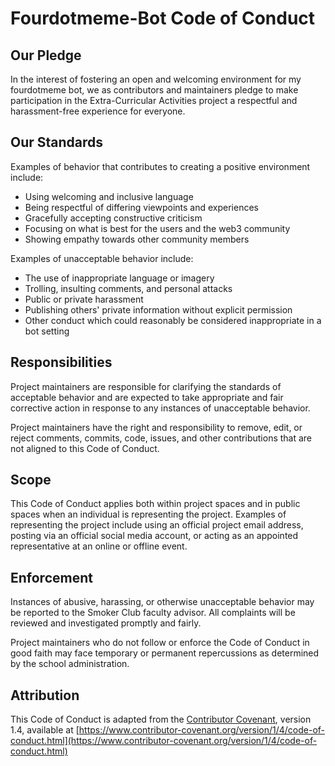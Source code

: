 # Fourdotmeme-Bot Code of Conduct

## Our Pledge

In the interest of fostering an open and welcoming environment for
my fourdotmeme bot, we as contributors and maintainers pledge to
make participation in the Extra-Curricular Activities project a
respectful and harassment-free experience for everyone.

## Our Standards

Examples of behavior that contributes to creating a positive environment include:

- Using welcoming and inclusive language
- Being respectful of differing viewpoints and experiences
- Gracefully accepting constructive criticism
- Focusing on what is best for the users and the web3 community
- Showing empathy towards other community members

Examples of unacceptable behavior include:

- The use of inappropriate language or imagery
- Trolling, insulting comments, and personal attacks
- Public or private harassment
- Publishing others' private information without explicit permission
- Other conduct which could reasonably be considered inappropriate in a bot setting

## Responsibilities

Project maintainers are responsible for clarifying the standards of
acceptable behavior and are expected to take appropriate and fair
corrective action in response to any instances of unacceptable behavior.

Project maintainers have the right and responsibility to remove, edit,
or reject comments, commits, code, issues, and other contributions that
are not aligned to this Code of Conduct.

## Scope

This Code of Conduct applies both within project spaces and in public spaces
when an individual is representing the project. Examples of representing the 
project include using an official project email address, posting via an official social media account, or acting as an appointed representative at an online or offline event.

## Enforcement

Instances of abusive, harassing, or otherwise unacceptable behavior may be
reported to the Smoker Club faculty advisor. All complaints will be reviewed and
investigated promptly and fairly.

Project maintainers who do not follow or enforce the Code of Conduct in good faith may face temporary or permanent repercussions as determined by the school administration.

## Attribution

This Code of Conduct is adapted from the [Contributor Covenant](https://www.contributor-covenant.org), version 1.4, available at [https://www.contributor-covenant.org/version/1/4/code-of-conduct.html](https://www.contributor-covenant.org/version/1/4/code-of-conduct.html)